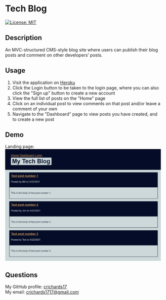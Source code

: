 # Tech Blog
  [![License: MIT](https://img.shields.io/badge/License-MIT-yellow.svg)](https://opensource.org/licenses/MIT)  
## Description  
  An MVC-structured CMS-style blog site where users can publish their blog posts and comment on other developers’ posts.

## Usage  
<ol>
<li>Visit the application on <a href="https://radiant-depths-71244.herokuapp.com/">Heroku</a></li>
<li>Click the Login button to be taken to the login page, where you can also click the "Sign up" button to create a new account</li>
<li>View the full list of posts on the "Home" page</li>
<li>Click on an individual post to view comments on that post and/or leave a comment of your own</li>
<li>Navigate to the "Dashboard" page to view posts you have created, and to create a new post</li>
</ol>

## Demo
Landing page:
![Landing Page](./assets/sample.PNG)

## Questions  
My GitHub profile: [crichards17](https://github/crichards17)  
My email: [crichards1717@gmail.com](crichards1717@gmail.com)  